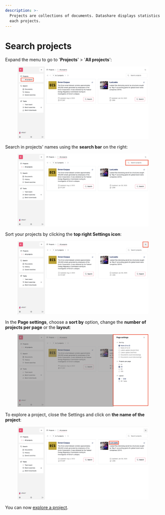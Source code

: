 ```yaml
---
description: >-
  Projects are collections of documents. Datashare displays statistics about
  each projects.
---
```


# Search projects

Expand the menu to go to '**Projects**' > '**All projects**':

<figure><img src="../.gitbook/assets/Screenshot 2025-06-06 at 11.20.45 (1).png" alt="Screenshot of Datashare&#x27;s homepage with the menu &#x27;All projects&#x27; entry highlighted"><figcaption></figcaption></figure>

Search in projects' names using the **search bar** on the right:

<figure><img src="../.gitbook/assets/Screenshot 2025-06-06 at 11.22.52.png" alt="Screenshot of Datashare&#x27;s &#x27;All projects&#x27; page with the search bar &#x27;Search projects&#x27; highlighted"><figcaption></figcaption></figure>

Sort your projects by clicking the **top right Settings icon**:

<figure><img src="../.gitbook/assets/Screenshot 2025-06-06 at 11.24.02.png" alt="Screenshot of Datashare&#x27;s &#x27;All projects&#x27; page with the top right Settings icon highlighted"><figcaption></figcaption></figure>

In the **Page settings**, choose a **sort by** option, change the **number of projects per page** or the **layout**:

<figure><img src="../.gitbook/assets/Screenshot 2025-06-06 at 11.24.22.png" alt="Screenshot of Datashare&#x27;s &#x27;All projects&#x27; page with the right panel &#x27;Page settings&#x27; open and highlighted"><figcaption></figcaption></figure>

To explore a project, close the Settings and click on **the name of the project**:

<figure><img src="../.gitbook/assets/Screenshot 2025-06-06 at 11.27.04.png" alt="Screenshot of Datashare&#x27;s &#x27;All projects&#x27; page with LuxLeaks&#x27; project&#x27;s name highlighted"><figcaption></figcaption></figure>

You can now [explore a project](explore-a-project.md).
